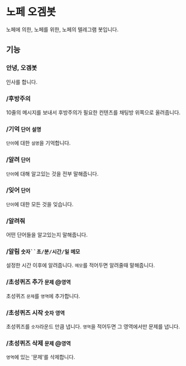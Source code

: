 # 노페 오겜봇

노페에 의한, 노페를 위한, 노페의 텔레그램 봇입니다.

## 기능

### 안녕, 오겜봇

인사를 합니다.

### /후방주의

10줄의 메시지를 보내서 후방주의가 필요한 컨텐츠를 채팅방 위쪽으로 올려줍니다.

### /기억 `단어` `설명`

`단어`에 대한 `설명`을 기억합니다.

### /알려 `단어`

`단어`에 대해 알고있는 것을 전부 말해줍니다.

### /잊어 `단어`

`단어`에 대한 모든 것을 잊습니다.

### /알려줘

어떤 단어들을 알고있는지 말해줍니다.

### /알림 `숫자``초/분/시간/일` `메모`

설정한 시간 이후에 알려줍니다. `메모`를 적어두면 알려줄때 말해줍니다. 

### /초성퀴즈 추가 `문제` @`영역`

초성퀴즈 `문제`를 `영역`에 추가합니다.

### /초성퀴즈 시작 `숫자` `영역`

초성퀴즈를 `숫자`라운드 만큼 냅니다. `영역`을 적어두면 그 영역에서만 문제를 냅니다.

### /초성퀴즈 삭제 `문제` @`영역`

`영역`에 있는 '문제'를 삭제합니다.

